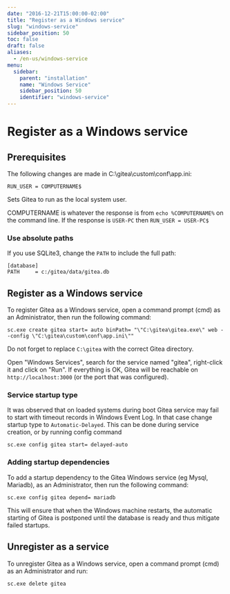 ```yaml
---
date: "2016-12-21T15:00:00-02:00"
title: "Register as a Windows service"
slug: "windows-service"
sidebar_position: 50
toc: false
draft: false
aliases:
  - /en-us/windows-service
menu:
  sidebar:
    parent: "installation"
    name: "Windows Service"
    sidebar_position: 50
    identifier: "windows-service"
---
```


# Register as a Windows service
## Prerequisites

The following changes are made in C:\gitea\custom\conf\app.ini:

```
RUN_USER = COMPUTERNAME$
```

Sets Gitea to run as the local system user.

COMPUTERNAME is whatever the response is from `echo %COMPUTERNAME%` on the command line. If the response is `USER-PC` then `RUN_USER = USER-PC$`

### Use absolute paths

If you use SQLite3, change the `PATH` to include the full path:

```
[database]
PATH     = c:/gitea/data/gitea.db
```

## Register as a Windows service

To register Gitea as a Windows service, open a command prompt (cmd) as an Administrator,
then run the following command:

```
sc.exe create gitea start= auto binPath= "\"C:\gitea\gitea.exe\" web --config \"C:\gitea\custom\conf\app.ini\""
```

Do not forget to replace `C:\gitea` with the correct Gitea directory.

Open "Windows Services", search for the service named "gitea", right-click it and click on
"Run". If everything is OK, Gitea will be reachable on `http://localhost:3000` (or the port
that was configured).

### Service startup type

It was observed that on loaded systems during boot Gitea service may fail to start with timeout records in Windows Event Log.
In that case change startup type to `Automatic-Delayed`. This can be done during service creation, or by running config command

```
sc.exe config gitea start= delayed-auto
```

### Adding startup dependencies

To add a startup dependency to the Gitea Windows service (eg Mysql, Mariadb), as an Administrator, then run the following command:

```
sc.exe config gitea depend= mariadb
```

This will ensure that when the Windows machine restarts, the automatic starting of Gitea is postponed until the database is ready and thus mitigate failed startups.

## Unregister as a service

To unregister Gitea as a Windows service, open a command prompt (cmd) as an Administrator and run:

```
sc.exe delete gitea
```
